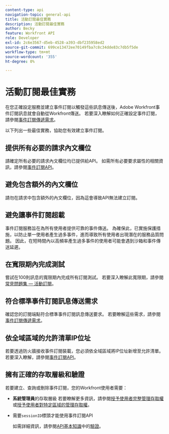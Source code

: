 ```yaml
---
content-type: api
navigation-topic: general-api
title: 活動訂閱最佳實務
description: 活動訂閱最佳實務
author: Becky
feature: Workfront API
role: Developer
exl-id: 2c6e3567-d5eb-4528-a393-dbf235958ed2
source-git-commit: 699ce13472ee70149fba7c8c34dde83c7db5f5de
workflow-type: tm+mt
source-wordcount: '355'
ht-degree: 0%

---
```



# 活動訂閱最佳實務

在您正確設定服務並建立事件訂閱以觸發這些訊息傳送後，Adobe Workfront事件訂閱訊息就會自動從Workfront傳送。 若要深入瞭解如何正確設定事件訂閱，請參閱[事件訂閱傳遞需求](../../wf-api/general/setup-event-sub-endpoint.md)。


以下列出一些最佳實務，協助您有效建立事件訂閱。

## 提供所有必要的請求內文欄位

請確定所有必要的請求內文欄位均已提供給API。 如需所有必要要求屬性的相關資訊，請參閱[事件訂閱API](../../wf-api/general/event-subs-api.md)。

## 避免包含額外的內文欄位

請勿在請求中包含額外的內文欄位，因為這會導致API無法建立訂閱。

## 避免讓事件訂閱超載

事件訂閱服務旨在為所有使用者提供可靠的事件傳送。 為確保此，已實施保護措施，以防止單一使用者產生過多事件，進而導致所有使用者出現潛在的服務品質問題。 因此，在短時間內以高頻率產生過多事件的使用者可能會遇到沙箱和事件傳送延遲。

## 在寬限期內完成測試

嘗試在100則訊息的寬限期內完成所有訂閱測試。 若要深入瞭解此寬限期，請參閱[常見問題集 — 活動訂閱](../../wf-api/general/event-subs-faq.md)。

## 符合標準事件訂閱訊息傳送需求

確認您的訂閱端點符合標準事件訂閱訊息傳送要求。 若要瞭解這些需求，請參閱[事件訂閱傳遞需求](../../wf-api/general/setup-event-sub-endpoint.md)。

## 依全域區域的允許清單IP位址

若要透過防火牆接收事件訂閱裝載，您必須依全域區域將IP位址新增至允許清單。 若要深入瞭解，請參閱[事件訂閱API](../../wf-api/general/event-subs-api.md)。

## 擁有正確的存取層級和驗證

若要建立、查詢或刪除事件訂閱，您的Workfront使用者需要：

* **系統管理員**&#x200B;的存取層級
若要瞭解更多資訊，請參閱[授予使用者完整管理存取權](../../administration-and-setup/add-users/configure-and-grant-access/grant-a-user-full-administrative-access.md)或[授予使用者對特定區域的管理存取權](../../administration-and-setup/add-users/configure-and-grant-access/grant-users-admin-access-certain-areas.md)。

* 需要`sessionID`標頭才能使用事件訂閱API

  如需詳細資訊，請參閱[API基本知識](api-basics.md#authentication)中的[驗證](api-basics.md)。
